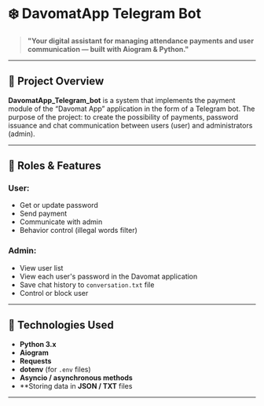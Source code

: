 # ❄️ DavomatApp Telegram Bot

> **"Your digital assistant for managing attendance payments and user communication — built with Aiogram & Python."**

---

## 🧠 Project Overview

**DavomatApp_Telegram_bot** is a system that implements the payment module of the “Davomat App” application in the form of a Telegram bot. 
The purpose of the project: to create the possibility of payments, password issuance and chat communication between users (user) and administrators (admin).

---

## 👤 Roles & Features

### **User:**
- Get or update password 
- Send payment 
- Communicate with admin 
- Behavior control (illegal words filter) 

### **Admin:**
- View user list 
- View each user's password in the Davomat application 
- Save chat history to `conversation.txt` file 
- Control or block user 

---

## 🧩 Technologies Used

- **Python 3.x** 
- **Aiogram** 
- **Requests** 
- **dotenv** (for `.env` files) 
- **Asyncio / asynchronous methods** 
- **Storing data in **JSON / TXT** files 

---